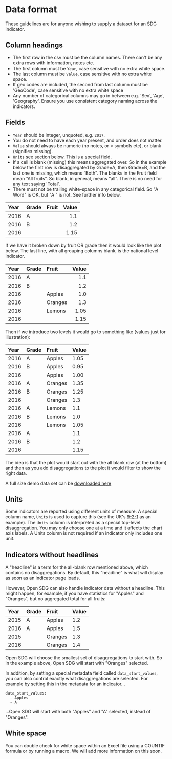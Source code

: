 <h1>Data format</h1>

These guidelines are for anyone wishing to supply a dataset for an SDG indicator.

## Column headings

* The first row in the csv must be the column names. There can't be any extra rows with information, notes etc.
* The first column must be `Year`, case sensitive with no extra white space.
* The last column must be `Value`, case sensitive with no extra white space.
* If geo codes are included, the second from last column must be 'GeoCode', case sensitive with no extra white space
* Any number of categorical columns may go in between e.g. 'Sex', 'Age', 'Geography'. Ensure you use consistent category naming across the indicators.

## Fields

* `Year` should be integer, unquoted, e.g. `2017`.
* You do not need to have each year present, and order does not matter.
* `Value` should always be numeric (no notes, or < symbols etc), or blank (signifies missing).
* `Units` see section below. This is a special field.
* If a cell is blank (missing) this means aggregated over. So in the example below the first row is disaggregated by Grade=A, then Grade=B, and the last one is missing, which means “Both”. The blanks in the Fruit field mean “All fruits”. So blank, in general, means “all”. There is no need for any text saying 'Total'.
* There must not be trailing white-space in any categorical field. So "A Word" is OK, but "A   " is not. See further info below.

| Year|	Grade|	Fruit|	Value|
|:----|:----|:--------|------:|
|2016| A |	 	| 1.1|
|2016| B |	        | 1.2|
|2016|	 |         	| 1.15|

If we have it broken down by fruit OR grade then it would look like the plot below. The last line, with all grouping columns blank, is the national level indicator.

|Year|Grade	|Fruit | Value|
|:---|:----|:------|-----:|
|2016|	A  |		|1.1|
|2016|	B |		|1.2|
|2016|	|	Apples	|1.0|
|2016|	|	Oranges	|1.3|
|2016|	|	Lemons	|1.05|
|2016|	|		|1.15|

Then if we introduce two levels it would go to something like (values just for illustration):

|Year   |Grade| Fruit	| Value |
|:------|:----|:---------|:------|
|2016	|A |	Apples |1.05   |
|2016	|B |	Apples	|0.95 |
|2016	|  |	Apples	|1.00 |
|2016	|A |	Oranges	|1.35 |
|2016	|B |	Oranges	|1.25 |
|2016	|  |	Oranges	|1.3  |
|2016	|A |	Lemons	|1.1  |
|2016	|B |	Lemons	|1.0  |
|2016	|  |	Lemons	|1.05 |
|2016	|A |		|1.1  |
|2016	|B |		|1.2  |
|2016	|  |		|1.15 |

The idea is that the plot would start out with the all blank row (at the bottom) and then as you add disaggregations to the plot it would filter to show the right data.

A full size demo data set can be [downloaded here](https://raw.githubusercontent.com/wiki/datasciencecampus/sdg-indicators/data/demo_indicator.csv)

## Units

Some indicators are reported using different units of measure. A special column name, `Units` is used to capture this (see the UK's [9-2-1](https://github.com/ONSdigital/sdg-data/blob/develop/data/indicator_9-2-1.csv) as an example). The `Units` column is interpreted as a special top-level disaggregation. You may only choose one at a time and it affects the chart axis labels. A Units column is not required if an indicator only includes one unit.

## Indicators without headlines

A "headline" is a term for the all-blank row mentioned above, which contains no disaggregations. By default, this "headline" is what will display as soon as an indicator page loads.

However, Open SDG can also handle indicator data without a headline. This might happen, for example, if you have statistics for "Apples" and "Oranges", but no aggregated total for all fruits:

|Year|Grade|Fruit   | Value|
|:---|:----|:-------|:-----|
|2015|A    |Apples  |1.2   |
|2016|A    |Apples  |1.5   |
|2015|     |Oranges |1.3   |
|2016|     |Oranges |1.4   |

Open SDG will choose the smallest set of disaggregations to start with. So in the example above, Open SDG will start with "Oranges" selected.

In addition, by setting a special metadata field called `data_start_values`, you can also control exactly what disaggregations are selected. For example by setting this in the metadata for an indicator...

```
data_start_values:
  - Apples
  - A
```

...Open SDG will start with both "Apples" and "A" selected, instead of "Oranges".

## White space

You can double check for white space within an Excel file using a COUNTIF formula or by running a macro. We will add more information on this soon.
